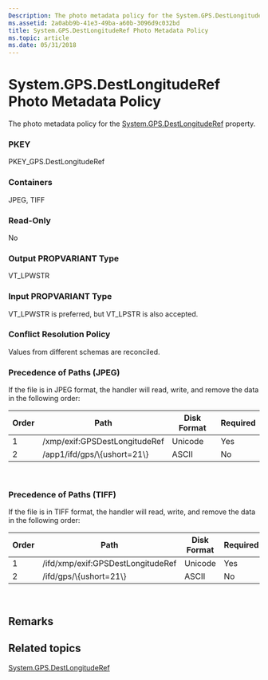 ```yaml
---
Description: The photo metadata policy for the System.GPS.DestLongitudeRef property.
ms.assetid: 2a0abb9b-41e3-49ba-a60b-3096d9c032bd
title: System.GPS.DestLongitudeRef Photo Metadata Policy
ms.topic: article
ms.date: 05/31/2018
---
```


# System.GPS.DestLongitudeRef Photo Metadata Policy

The photo metadata policy for the [System.GPS.DestLongitudeRef](https://msdn.microsoft.com/en-us/library/bb787514(VS.85).aspx) property.

### PKEY

PKEY\_GPS.DestLongitudeRef

### Containers

JPEG, TIFF

### Read-Only

No

### Output PROPVARIANT Type

VT\_LPWSTR

### Input PROPVARIANT Type

VT\_LPWSTR is preferred, but VT\_LPSTR is also accepted.

### Conflict Resolution Policy

Values from different schemas are reconciled.

### Precedence of Paths (JPEG)

If the file is in JPEG format, the handler will read, write, and remove the data in the following order:



| Order | Path                          | Disk Format | Required |
|-------|-------------------------------|-------------|----------|
| 1     | /xmp/exif:GPSDestLongitudeRef | Unicode     | Yes      |
| 2     | /app1/ifd/gps/\\{ushort=21\\} | ASCII       | No       |



 

### Precedence of Paths (TIFF)

If the file is in TIFF format, the handler will read, write, and remove the data in the following order:



| Order | Path                              | Disk Format | Required |
|-------|-----------------------------------|-------------|----------|
| 1     | /ifd/xmp/exif:GPSDestLongitudeRef | Unicode     | Yes      |
| 2     | /ifd/gps/\\{ushort=21\\}          | ASCII       | No       |



 

## Remarks

## Related topics

<dl> <dt>

[System.GPS.DestLongitudeRef](https://msdn.microsoft.com/en-us/library/bb787514(VS.85).aspx)
</dt> </dl>

 

 



